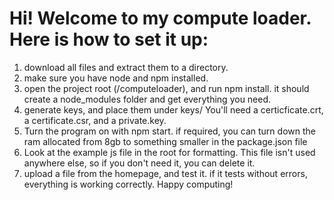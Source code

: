 # Hi! Welcome to my compute loader. Here is how to set it up:
1. download all files and extract them to a directory.
2. make sure you have node and npm installed. 
3. open the project root (/computeloader), and run npm install. it should create a node_modules folder and get everything you need.
4. generate keys, and place them under keys/ You'll need a certicficate.crt, a certificate.csr, and a private.key.
5. Turn the program on with npm start. if required, you can turn down the ram allocated from 8gb to something smaller in the package.json file
6. Look at the example js file in the root for formatting. This file isn't used anywhere else, so if you don't need it, you can delete it.
7. upload a file from the homepage, and test it. if it tests without errors, everything is working correctly. Happy computing!